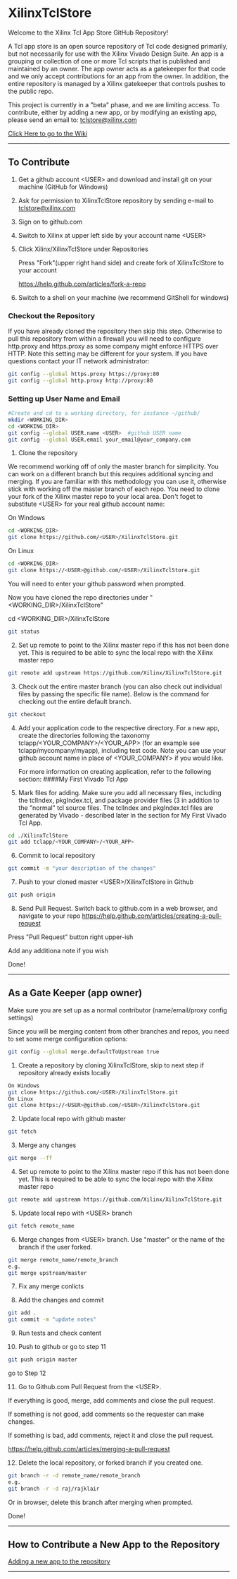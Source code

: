 # XilinxTclStore

Welcome to the Xilinx Tcl App Store GitHub Repository!

A Tcl app store is an open source repository of Tcl code designed primarily, but not necessarily for use with the Xilinx Vivado Design Suite.  An app is a grouping or collection of one or more Tcl scripts that is published and maintained by an owner.  The app owner acts as a gatekeeper for that code and we only accept contributions for an app from the owner.  In addition, the entire repository is managed by a Xilinx gatekeeper that controls pushes to the public repo.

This project is currently in a "beta" phase, and we are limiting access.  To contribute, either by adding a new app, or by modifying an existing app, please send an email to:
tclstore@xilinx.com

[Click Here to go to the Wiki](https://github.com/Xilinx/XilinxTclStore/wiki/Xilinx-Tcl-App-Store-Home)

------------------------------

## To Contribute
1. Get a github account \<USER\> and download and install git on your machine (GitHub for Windows)
2. Ask for permission to XilinxTclStore repository by sending e-mail to tclstore@xilinx.com
3. Sign on to github.com
4. Switch to Xilinx at upper left side by your account name \<USER\>
5. Click Xilinx/XilinxTclStore under Repositories

   Press "Fork"(upper right hand side) and create fork of XilinxTclStore to your account
   
   https://help.github.com/articles/fork-a-repo
6. Switch to a shell on your machine (we recommend GitShell for windows)

### Checkout the Repository

If you have already cloned the repository then skip this step. Otherwise to pull this repository from within a firewall you will need to configure http.proxy and https.proxy as some company might enforce HTTPS over HTTP.  Note this setting may be different for your system.  If you have questions contact your IT network administrator:
```bash
git config --global https.proxy https://proxy:80
git config --global http.proxy http://proxy:80
```

### Setting up User Name and Email

```bash
#Create and cd to a working directory, for instance ~/github/
mkdir <WORKING_DIR>
cd <WORKING_DIR>
git config --global USER.name <USER>  #github USER name
git config --global USER.email your_email@your_company.com
```

1. Clone the repository

  We recommend working off of only the master branch for simplicity.  You can work on a different branch but this requires additional syncing and merging.  If you are familiar with this methodology you can use it, otherwise stick with working off the master branch of each repo.  You need to clone your fork of the Xilinx master repo to your local area.  Don't foget to substitute \<USER\> for your real github account name:

  On Windows
  ```bash
  cd <WORKING_DIR>
  git clone https://github.com/<USER>/XilinxTclStore.git
  ```

  On Linux
  ```bash
  cd <WORKING_DIR>
  git clone https://<USER>@github.com/<USER>/XilinxTclStore.git
  ```

  You will need to enter your github password when prompted.

  Now you have cloned the repo directories under "\<WORKING_DIR\>/XilinxTclStore"

  cd \<WORKING_DIR\>/XilinxTclStore
  ```bash
  git status
  ```

2. Set up remote to point to the Xilinx master repo if this has not been done yet.  This is required to be able to sync the local repo with the Xilinx master repo
  ```bash
  git remote add upstream https://github.com/Xilinx/XilinxTclStore.git
  ```

3. Check out the entire master branch (you can also check out individual files by passing the specific file name).  Below is the command for checking out the entire default branch.
  ```bash
  git checkout 
  ```

4. Add your application code to the respective directory.  For a new app, create the directories following the taxonomy tclapp/\<YOUR_COMPANY\>/\<YOUR_APP\> (for an example see tclapp/mycompany/myapp), including test code.  Note you can use your github account name in place of \<YOUR_COMPANY\> if you would like.<p>
    For more information on creating application, refer to the following section: 
    ####My First Vivado Tcl App

5. Mark files for adding. Make sure you add all necessary files, including the tclIndex, pkgIndex.tcl, and package provider files  (3 in addition to the "normal" tcl source files.  The tclIndex and pkgIndex.tcl files are generated by Vivado - described later in the section for My First Vivado Tcl App. 
  ```bash
  cd ./XilinxTclStore
  git add tclapp/<YOUR_COMPANY>/<YOUR_APP>
  ```

6. Commit to local repository
  ```bash
  git commit -m "your description of the changes"
  ```

7. Push to your cloned master \<USER\>/XilinxTclStore in Github
  ```bash
  git push origin
  ```

8. Send Pull Request.  Switch back to github.com in a web browser, and navigate to your repo
  https://help.github.com/articles/creating-a-pull-request 
  
  Press "Pull Request" button right upper-ish 
  
  Add any additiona note if you wish 
  
  Done!


------------------------------

## As a Gate Keeper (app owner)

Make sure you are set up as a normal contributor (name/email/proxy config settings)

Since you will be merging content from other branches and repos, you need to set some merge configuration options:
```bash
git config --global merge.defaultToUpstream true
```

1. Create a repository by cloning XilinxTclStore, skip to next step if repository already exists locally
  ```bash
  On Windows
  git clone https://github.com/<USER>/XilinxTclStore.git
  On Linux
  git clone https://<USER>@github.com/<USER>/XilinxTclStore.git
  ```

2. Update local repo with github master
  ```bash
  git fetch
  ```

3. Merge any changes
  ```bash
  git merge --ff
  ```

4. Set up remote to point to the Xilinx master repo if this has not been done yet.  This is required to be able to sync the local repo with the Xilinx master repo
  ```bash
  git remote add upstream https://github.com/Xilinx/XilinxTclStore.git
  ```

5. Update local repo with \<USER\> branch
  ```bash
  git fetch remote_name
  ```

6. Merge changes from \<USER\> branch.  Use "master" or the name of the branch if the user forked.
  ```bash
  git merge remote_name/remote_branch
  e.g.
  git merge upstream/master
  ```

7. Fix any merge conlicts

8. Add the changes and commit
  ```bash
  git add .
  git commit -m "update notes"
  ```

9. Run tests and check content

10. Push to github or go to step 11
  ```bash
  git push origin master
  ```
  go to Step 12

11. Go to Github.com
  Pull Request from the \<USER\>. 
  
  If everything is good, merge, add comments and close the pull request. 
  
  If something is not good, add comments so the requester can make changes. 
  
  If something is bad, add comments, reject it and close the pull request. 
  
  https://help.github.com/articles/merging-a-pull-request

12. Delete the local repository, or forked branch if you created one.
  ```bash
  git branch -r -d remote_name/remote_branch
  e.g.
  git branch -r -d raj/rajklair
  ```
  Or in browser, delete this branch after merging when prompted.

  Done!
  

------------------------------

## How to Contribute a New App to the Repository

[Adding a new app to the repository](https://github.com/Xilinx/XilinxTclStore/wiki/Adding-a-New-App-to-the-Repository)

------------------------------
